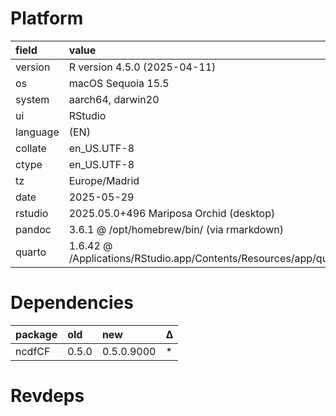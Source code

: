 # Platform

|field    |value                                                                       |
|:--------|:---------------------------------------------------------------------------|
|version  |R version 4.5.0 (2025-04-11)                                                |
|os       |macOS Sequoia 15.5                                                          |
|system   |aarch64, darwin20                                                           |
|ui       |RStudio                                                                     |
|language |(EN)                                                                        |
|collate  |en_US.UTF-8                                                                 |
|ctype    |en_US.UTF-8                                                                 |
|tz       |Europe/Madrid                                                               |
|date     |2025-05-29                                                                  |
|rstudio  |2025.05.0+496 Mariposa Orchid (desktop)                                     |
|pandoc   |3.6.1 @ /opt/homebrew/bin/ (via rmarkdown)                                  |
|quarto   |1.6.42 @ /Applications/RStudio.app/Contents/Resources/app/quarto/bin/quarto |

# Dependencies

|package |old   |new        |Δ  |
|:-------|:-----|:----------|:--|
|ncdfCF  |0.5.0 |0.5.0.9000 |*  |

# Revdeps

